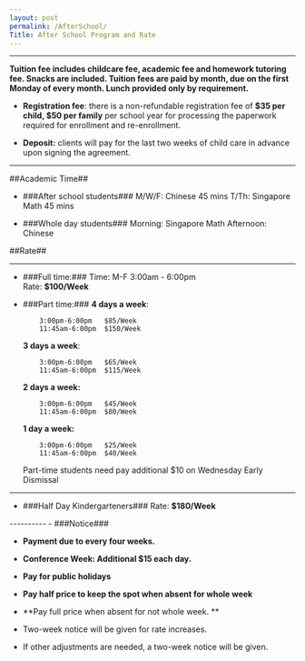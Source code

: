 ```yaml
---
layout: post
permalink: /AfterSchool/
Title: After School Program and Rate
---
```


----------

**Tuition fee includes childcare fee, academic fee and homework tutoring fee. Snacks are included. Tuition fees are paid by month, due on the first Monday of every month.  Lunch provided only by requirement.**
 

-  **Registration fee**: there is a non-refundable registration fee of **$35 per child, $50 per family** per school year for processing the paperwork required for enrollment and re-enrollment.

-  **Deposit:**  clients will pay for the last two weeks of child care in advance upon signing the agreement. 


----------

##Academic Time##

- ###After school students###
        M/W/F: Chinese        45 mins
        T/Th:  Singapore Math 45 mins

- ###Whole day students###
        Morning:    Singapore Math
        Afternoon:  Chinese




##Rate##

----------

- ###Full time:###
        Time:  M-F 3:00am - 6:00pm         
        Rate:  **$100/Week**
   

- ###Part time:###
    **4 days a week**: 

          3:00pm-6:00pm   $85/Week
          11:45am-6:00pm  $150/Week

    **3 days a week**: 

          3:00pm-6:00pm   $65/Week
          11:45am-6:00pm  $115/Week

    **2 days a week:**

          3:00pm-6:00pm   $45/Week
          11:45am-6:00pm  $80/Week

    **1 day a week:**

          3:00pm-6:00pm   $25/Week
          11:45am-6:00pm  $40/Week

   
    Part-time students need pay additional $10 on Wednesday Early Dismissal

----------

- ###Half Day Kindergarteners###
    Rate:  **$180/Week**


<p>
<p>
----------
- ###Notice###

- **Payment due to every four weeks.** 

- **Conference Week: Additional $15 each day.**

- **Pay for public holidays**

- **Pay half price to keep the spot when absent for whole week**

- **Pay full price when absent for not whole week. **

- Two-week notice will be given for rate increases.

- If other adjustments are needed, a two-week notice will be given.   
